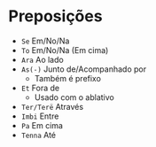 # Preposições

-   `Se` Em/No/Na
-   `To` Em/No/Na (Em cima)
-   `Ara` Ao lado
-   `As(-)` Junto de/Acompanhado por
    -   Também é prefixo
-   `Et` Fora de
    -   Usado com o ablativo
-   `Ter/Terë` Através
-   `Imbi` Entre
-   `Pa` Em cima
-   `Tenna` Até
